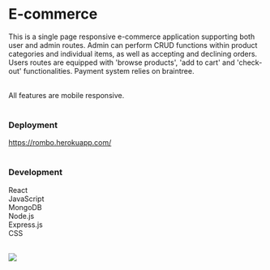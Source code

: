 # E-commerce

This is a single page responsive e-commerce application supporting both user and admin routes.
Admin can perform CRUD functions within product categories and individual items, as well as accepting and declining orders.
Users routes are equipped with 'browse products', 'add to cart' and 'check-out' functionalities.
Payment system relies on braintree.

</br>
All features are mobile responsive. 
</br>
</br>

### Deployment </br>
https://rombo.herokuapp.com/
</br>
</br>

### Development </br>
React </br>
JavaScript  </br>
MongoDB  </br>
Node.js  </br>
Express.js  </br>
CSS  </br>
</br>

![](shop.gif)
